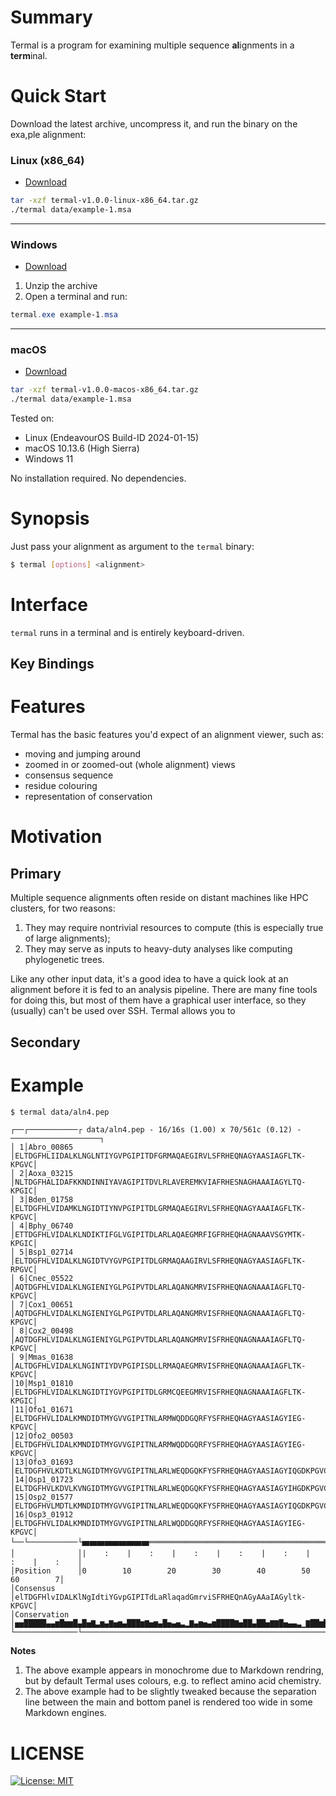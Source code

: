
Summary
=======

Termal is a program for examining multiple sequence **al**ignments in a **term**inal.

Quick Start 
============

Download the latest archive, uncompress it, and run the binary on the exa,ple
alignment:


### Linux (x86_64)

* [Download](https://github.com/sib-swiss/termal/releases/download/v1.0.0/termal-v1.0.0-linux-x86_64.tar.gz)

```bash
tar -xzf termal-v1.0.0-linux-x86_64.tar.gz
./termal data/example-1.msa
```

---

### Windows

* [Download](https://github.com/sib-swiss/termal/releases/download/v1.0.0/termal-v1.0.0-windows-x86_64.exe.zip)

1. Unzip the archive
2. Open a terminal and run:

```powershell
termal.exe example-1.msa
```

---

### macOS

* [Download](https://github.com/sib-swiss/termal/releases/download/v1.0.0/termal-v1.0.0-macos-x86_64.tar.gz")

```bash
tar -xzf termal-v1.0.0-macos-x86_64.tar.gz
./termal data/example-1.msa
```

Tested on:
- Linux (EndeavourOS Build-ID 2024-01-15)
- macOS 10.13.6 (High Sierra)
- Windows 11

No installation required. No dependencies.

Synopsis
========

Just pass your alignment as argument to the `termal` binary:

```bash
$ termal [options] <alignment>
```

Interface
=========

`termal` runs in a terminal and is entirely keyboard-driven. 

Key Bindings
------------

Features
========

Termal has the basic features you'd expect of an alignment viewer, such as:

* moving and jumping around
* zoomed in or zoomed-out (whole alignment) views
* consensus sequence
* residue colouring
* representation of conservation

Motivation
==========

Primary
-------

Multiple sequence alignments often reside on distant machines like HPC clusters, for two reasons:

1. They may require nontrivial resources to compute (this is especially true of large alignments);
1. They may serve as inputs to heavy-duty analyses like computing phylogenetic trees.

Like any other input data, it's a good idea to have a quick look at an alignment before it is fed to an analysis pipeline. There are many fine tools for doing this, but most of them have a graphical user interface, so they (usually) can't be used over SSH. Termal allows you to 

Secondary
---------

Example
=======

```bash
$ termal data/aln4.pep
```
```
┌──┌───────────┌ data/aln4.pep - 16/16s (1.00) x 70/561c (0.12) - ────────────────────┐
│ 1│Abro_00865 │ELTDGFHLIIDALKLNGLNTIYGVPGIPITDFGRMAQAEGIRVLSFRHEQNAGYAASIAGFLTK-KPGVC│
│ 2│Aoxa_03215 │NLTDGFHALIDAFKKNDINNIYAVAGIPITDVLRLAVEREMKVIAFRHESNAGHAAAIAGYLTQ-KPGIC│
│ 3│Bden_01758 │ELTDGFHLVIDAMKLNGIDTIYNVPGIPITDLGRMAQAEGIRVLSFRHEQNAGYAAAIAGFLTK-KPGVC│
│ 4│Bphy_06740 │ETTDGFHLVIDALKLNDIKTIFGLVGIPITDLARLAQAEGMRFIGFRHEQHAGNAAAVSGYMTK-KPGIC│
│ 5│Bsp1_02714 │ELTDGFHLVIDALKLNGIDTVYGVPGIPITDLGRMAQAAGIRVLSFRHEQNAGYAASIAGFLTK-RPGVC│
│ 6│Cnec_05522 │AQTDGFHLVIDALKLNGIENIYGLPGIPVTDLARLAQANGMRVISFRHEQNAGNAAAIAGFLTQ-KPGVC│
│ 7│Cox1_00651 │AQTDGFHLVIDALKLNGIENIYGLPGIPVTDLARLAQANGMRVISFRHEQNAGNAAAIAGFLTQ-KPGVC│
│ 8│Cox2_00498 │AQTDGFHLVIDALKLNGIENIYGLPGIPVTDLARLAQANGMRVISFRHEQNAGNAAAIAGFLTQ-KPGVC│
│ 9│Mmas_01638 │ALTDGFHLVIDALKLNGINTIYDVPGIPISDLLRMAQAEGMRVISFRHEQNAGNAAAIAGFLTK-KPGVC│
│10│Msp1_01810 │ELTDGFHLVIDALKLNGIDTIYGVPGIPITDLGRMCQEEGMRVISFRHEQNAGNAAAIAGFLTK-KPGIC│
│11│Ofo1_01671 │ELTDGFHVLIDALKMNDIDTMYGVVGIPITNLARMWQDDGQRFYSFRHEQHAGYAASIAGYIEG-KPGVC│
│12│Ofo2_00503 │ELTDGFHVLIDALKMNDIDTMYGVVGIPITNLARMWQDDGQRFYSFRHEQHAGYAASIAGYIEG-KPGVC│
│13│Ofo3_01693 │ELTDGFHVLKDTLKLNGIDTMYGVVGIPITNLARLWEQDGQKFYSFRHEQHAGYAASIAGYIQGDKPGVC│
│14│Osp1_01723 │ELTDGFHVLKDVLKVNGIDTMYGVVGIPITNLARLWEQDGQKFYSFRHEQHAGYAASIAGYIHGDKPGVC│
│15│Osp2_01577 │ELTDGFHVLMDTLKMNDIDTMYGVVGIPITNLARLWEQDGQKFYSFRHEQHAGYAASIAGYIQGDKPGVC│
│16│Osp3_01912 │ELTDGFHVLIDALKMNDIDTMYGVVGIPITNLARLWQDDGQRFYSFRHEQHAGYAASIAGYIEG-KPGVC│
└──└───────────└🬹🬹🬹🬹🬹🬹🬹🬹🬹═══════════════════════════════════════════════════════┘
│              │|    :    |    :    |    :    |    :    |    :    |    :    |    :    │
│Position      │0        10        20        30        40        50        60        7│
│Consensus     │elTDGFHlvIDALKlNgIdtiYGvpGIPITdLaRlaqadGmrviSFRHEQnAGyAAaIAGyltk-KPGVC│
│Conservation  │▅▅█████▄▄▆█▆▆█▄█▅▇▃▆▄▇▅▆▄███▆▇▅▆▄█▅▄▅▃▂▇▄▆▅▄▆████▇▅██▄██▅▇▇█▅▄▄▃▁▇██▆█│
└──────────────└──────────────────────────────────────────────────────────────────────┘
```

**Notes**

1. The above example appears in monochrome due to Markdown rendring, but by default Termal uses colours, e.g. to reflect amino acid chemistry.
2. The above example had to be slightly tweaked because the separation line between the main and bottom panel is rendered too wide in some Markdown engines.


LICENSE
=======

[![License: MIT](https://img.shields.io/badge/License-MIT-yellow.svg)](./LICENSE)
